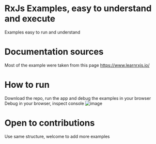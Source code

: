 # RxJs Examples, easy to understand and execute

Examples easy to run and understand

# Documentation sources

Most of the example were taken from this page https://www.learnrxjs.io/

# How to run

Download the repo, run the app and debug the examples in your browser
Debug in your browser, inspect console
![image](https://github.com/mberthely/rxjs-code-examples/assets/2078275/2865ae23-3c68-44e1-ba9b-35f9325c99be)


# Open to contributions

Use same structure, welcome to add more examples
